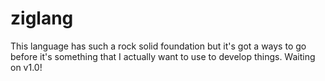 # ziglang

This language has such a rock solid foundation but it's got a ways to go before
it's something that I actually want to use to develop things. Waiting on v1.0!
